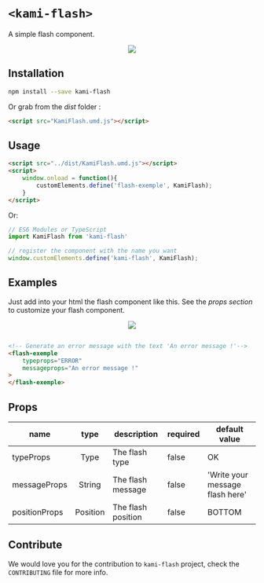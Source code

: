 
# `<kami-flash>`

A simple flash component.

<p align="center">
  <img  src="https://emilienleroy.fr/assets/flash.gif">
</p>

## Installation


```sh
npm install --save kami-flash
```

Or grab from the *dist* folder :


```html
<script src="KamiFlash.umd.js"></script>
```


## Usage


```html
<script src="../dist/KamiFlash.umd.js"></script>
<script>
    window.onload = function(){
        customElements.define('flash-exemple', KamiFlash);
    }
</script>
```

Or:

```js
// ES6 Modules or TypeScript
import KamiFlash from 'kami-flash'

// register the component with the name you want
window.customElements.define('kami-flash', KamiFlash);
```


## Examples


Just add into your html the flash component like this.
See the *props section* to customize your flash component.

<p align="center">
  <img  src="https://emilienleroy.fr/assets/error.gif">
</p>

```html

<!-- Generate an error message with the text 'An error message !'-->
<flash-exemple
    typeprops="ERROR"
    messageprops="An error message !"
>
</flash-exemple>

```
## Props

| name          |  type    | description                 | required | default value                  |
|-------------- |:--------:|-----------------------------|----------|--------------------------------|
| typeProps     | Type     | The flash type              | false    | OK                             |
| messageProps  | String   | The flash message           | false    | 'Write your message flash here'|
| positionProps | Position | The flash position          | false    | BOTTOM                         |


## Contribute

We would love you for the contribution to ``kami-flash`` project, check the ``CONTRIBUTING`` file for more info.


